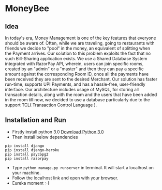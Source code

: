 # MoneyBee

## Idea
In today's era, Money Management is one of the key features that everyone should be aware of. Often, while we are traveling, going to restaurants with friends we decide to "pool" in the money, an equivalent of splitting when the Payment arrives. Our solution to this problem exploits the fact that no such Bill-Sharing application exists. We use a Shared Database System integrated with RazorPay API, wherein, users can join specific rooms, created by an "admin" or a "master" and then they can pay a specific amount against the corresponding Room ID, once all the payments have been received they are sent to the desired Merchant. Our solution has faster run-time, supports UPI Payments, and has a hassle-free, user-friendly interface. Our architecture includes usage of MySQL, for storing all transaction details, along with the room and the users that have been added in the room till now, we decided to use a database particularly due to the support TCL( Transaction Control Language ).

## Installation and Run
- Firstly install python 3.0 [Download Python 3.0](https://www.python.org/downloads/)
- Then install below dependencies
```
pip install django
pip install django-heroku
pip install psycopg2
pip install razorpay
```
- Type `python manage.py runserver` in terminal. It will start a localhost on your machine.
- Follow the localhost link and open with your browser.
- Eureka moment :-)
